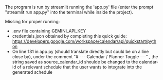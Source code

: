The program is run by streamlit running the 'app.py' file (enter the prompt "streamlit run app.py" into the terminal while inside the project).

Missing for proper running: 
- .env file containing GEMINI_API_KEY
- credentials.json obtained by completing this quick guide: https://developers.google.com/workspace/calendar/api/quickstart/python
- On line 131 in app.py (should translate directly but could be on a line close by), under the comment "# --- Calendar / Planner Toggle ---" , the string saved as source_calendar_id shoulde be changed to the calendar-id of a relevant schedule that the user wants to integrate into the generated schedule


